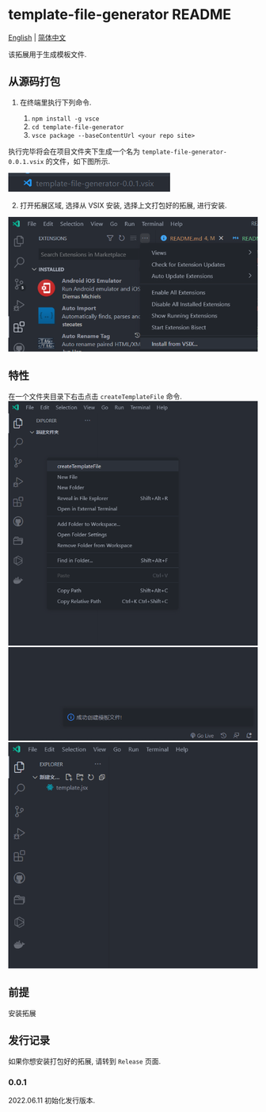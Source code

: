 # template-file-generator README

[English](./README.md) | [简体中文](./README_zh.md)

该拓展用于生成模板文件.

## 从源码打包

1. 在终端里执行下列命令.

   1. `npm install -g vsce`
   2. `cd template-file-generator`
   3. `vsce package --baseContentUrl <your repo site>`

执行完毕将会在项目文件夹下生成一个名为 `template-file-generator-0.0.1.vsix` 的文件，如下图所示.

![package 1](./images/p1_1.png)

2. 打开拓展区域, 选择从 VSIX 安装, 选择上文打包好的拓展, 进行安装.

![package 2](./images/p1_2.png)

## 特性

在一个文件夹目录下右击点击 `createTemplateFile` 命令.
![feature 1](images/f1_1.png)
![feature 1](images/f1_2.png)
![feature 1](images/f1_3.png)

## 前提

安装拓展

## 发行记录

如果你想安装打包好的拓展, 请转到 `Release` 页面.

### 0.0.1

2022.06.11 初始化发行版本.